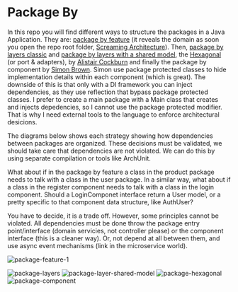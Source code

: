 # Package By

In this repo you will find different ways to structure the packages in a Java Application. They are: [package by feature](https://github.com/enriquemolinari/packages-by/tree/main/byfeature) (it reveals the domain as soon you open the repo root folder, [Screaming Architecture](http://blog.cleancoder.com/uncle-bob/2011/09/30/Screaming-Architecture.html)). Then, [package by layers classic](https://github.com/enriquemolinari/packages-by/tree/main/classiclayer/user) and [package by layers with a shared model](https://github.com/enriquemolinari/packages-by/tree/main/orm/user), the [Hexagonal](https://github.com/enriquemolinari/packages-by/tree/main/hexagonal/user) (or port & adapters), by [Alistair Cockburn](https://alistair.cockburn.us/hexagonal-architecture/) and finally the package by component by [Simon Brown](https://simonbrown.je/). Simon use package protected classes to hide implementation details within each component (which is great). The downside of this is that only with a DI framework you can inject dependencies, as they use reflection that bypass package protected classes. I prefer to create a main package with a Main class that creates and injects depedencies, so I cannot use the package protected modifier. That is why I need external tools to the language to enforce architectural desicions.

The diagrams below shows each strategy showing how dependencies between packages are organized. These decisions must be validated, we should take care that dependencies are not violated. We can do this by using separate compilation or tools like ArchUnit.

What about if in the package by feature a class in the product package needs to talk with a class in the user package. In a similar way, what about if a class in the register component needs to talk with a class in the login component. Should a LoginComponet interface return a User model, or a pretty specific to that component data structure, like AuthUser?

You have to decide, it is a trade off. However, some principles cannot be violated. All dependencies must be done throw the package entry point/interface (domain servicies, not controller please) or the component interface (this is a cleaner way). Or, not depend at all between them, and use async event mechanisms (link in the microservice world). 

![package-feature-1](https://user-images.githubusercontent.com/11150895/201475215-d4289882-8b30-4f41-b742-fef793b23751.png)  

![package-layers](https://user-images.githubusercontent.com/11150895/201475194-dc37d8ea-4976-43c7-bba2-923852d5e440.png)
![package-layer-shared-model](https://user-images.githubusercontent.com/11150895/201475200-a608e979-a072-44c7-a9ec-44e3c50ed197.png)
![package-hexagonal](https://user-images.githubusercontent.com/11150895/201475212-57ba3a23-23c2-43cb-977b-b729757c540e.png)
![package-component](https://user-images.githubusercontent.com/11150895/201520309-64f1c555-9c61-4fcc-b834-b06fe1a27baf.png)

